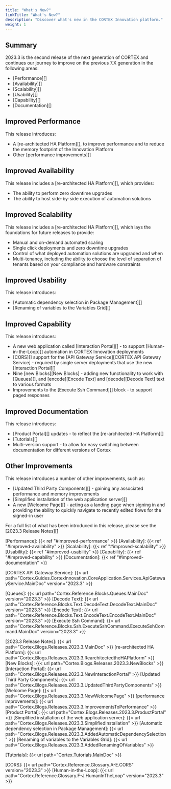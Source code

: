 ```yaml
---
title: "What's New?"
linkTitle: "What's New?"
description: "Discover what's new in the CORTEX Innovation platform."
weight: 1
---
```


## Summary

2023.3 is the second release of the next generation of CORTEX and continues our journey to improve on the previous 7.X generation in the following areas:

- [Performance][]
- [Availability][]
- [Scalability][]
- [Usability][]
- [Capability][]
- [Documentation][]

## Improved Performance

This release introduces:

- A [re-architected HA Platform][], to improve performance and to reduce the memory footprint of the Innovation Platform
- Other [performance improvements][]

## Improved Availability

This release includes a [re-architected HA Platform][], which provides:

- The ability to perform zero downtime upgrades
- The ability to host side-by-side execution of automation solutions

## Improved Scalability

This release includes a [re-architected HA Platform][], which lays the foundations for future releases to provide:

- Manual and on-demand automated scaling
- Single click deployments and zero downtime upgrades
- Control of what deployed automation solutions are upgraded and when
- Multi-tenancy, including the ability to choose the level of separation of tenants based on your compliance and hardware constraints

## Improved Usability

This release introduces:

- [Automatic dependency selection in Package Management][]
- [Renaming of variables to the Variables Grid][]

## Improved Capability

This release introduces:

- A new web application called [Interaction Portal][] - to support [Human-in-the-Loop][] automation in CORTEX Innovation deployments
- [CORS][] support for the [API Gateway Service][CORTEX API Gateway Service] - required by single server deployments that use the new [Interaction Portal][]
- Nine [new Blocks][New Blocks] - adding new functionality to work with [Queues][], and [encode][Encode Text] and [decode][Decode Text] text to various formats
- Improvements to the [Execute Ssh Command][] block - to support paged responses

## Improved Documentation

This release introduces:

- [Product Portal][] updates - to reflect the [re-architected HA Platform][]
- [Tutorials][]
- Multi-version support - to allow for easy switching between documentation for different versions of Cortex

## Other Improvements

This release introduces a number of other improvements, such as:

- [Updated Third Party Components][] - gaining any associated performance and memory improvements
- [Simplified installation of the web application server][]
- A new [Welcome Page][] - acting as a landing page when signing in and providing the ability to quickly navigate to recently edited flows for the signed-in user

For a full list of what has been introduced in this release, please see the [2023.3 Release Notes][]

[Performance]: {{< ref "#improved-performance" >}}
[Availability]: {{< ref "#improved-availability" >}}
[Scalability]: {{< ref "#improved-scalability" >}}
[Usability]: {{< ref "#improved-usability" >}}
[Capability]: {{< ref "#improved-capability" >}}
[Documentation]: {{< ref "#improved-documentation" >}}

[CORTEX API Gateway Service]: {{< url path="Cortex.Guides.CortexInnovation.CoreApplication.Services.ApiGatewayService.MainDoc" version="2023.3" >}}

[Queues]: {{< url path="Cortex.Reference.Blocks.Queues.MainDoc" version="2023.3" >}}
[Decode Text]: {{< url path="Cortex.Reference.Blocks.Text.DecodeText.DecodeText.MainDoc" version="2023.3" >}}
[Encode Text]: {{< url path="Cortex.Reference.Blocks.Text.EncodeText.EncodeText.MainDoc" version="2023.3" >}}
[Execute Ssh Command]: {{< url path="Cortex.Reference.Blocks.Ssh.ExecuteSshCommand.ExecuteSshCommand.MainDoc" version="2023.3" >}}

[2023.3 Release Notes]: {{< url path="Cortex.Blogs.Releases.2023.3.MainDoc" >}}
[re-architected HA Platform]: {{< url path="Cortex.Blogs.Releases.2023.3.RearchitectedtheHAPlatform" >}}
[New Blocks]: {{< url path="Cortex.Blogs.Releases.2023.3.NewBlocks" >}}
[Interaction Portal]: {{< url path="Cortex.Blogs.Releases.2023.3.NewInteractionPortal" >}}
[Updated Third Party Components]: {{< url path="Cortex.Blogs.Releases.2023.3.UpdatedThirdPartyComponents" >}}
[Welcome Page]: {{< url path="Cortex.Blogs.Releases.2023.3.NewWelcomePage" >}}
[performance improvements]: {{< url path="Cortex.Blogs.Releases.2023.3.ImprovementsToPerformance" >}}
[Product Portal]: {{< url path="Cortex.Blogs.Releases.2023.3.ProductPortal" >}}
[Simplified installation of the web application server]: {{< url path="Cortex.Blogs.Releases.2023.3.SimplifiedInstallation" >}}
[Automatic dependency selection in Package Management]: {{< url path="Cortex.Blogs.Releases.2023.3.AddedAutomaticDependencySelection" >}}
[Renaming of variables to the Variables Grid]: {{< url path="Cortex.Blogs.Releases.2023.3.AddedRenamingOfVariables" >}}

[Tutorials]: {{< url path="Cortex.Tutorials.MainDoc" >}}

[CORS]: {{< url path="Cortex.Reference.Glossary.A-E.CORS" version="2023.3" >}}
[Human-in-the-Loop]: {{< url path="Cortex.Reference.Glossary.F-J.HumanInTheLoop" version="2023.3" >}}

